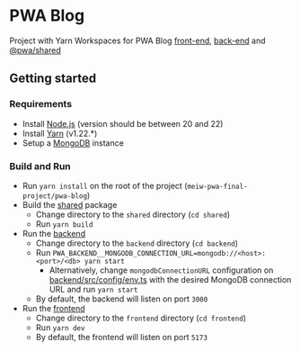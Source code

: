 # PWA Blog

Project with Yarn Workspaces for PWA Blog [front-end](./frontend/), [back-end](./backend/) and [@pwa/shared](./shared)

## Getting started

### Requirements

* Install [Node.js](https://nodejs.org/en) (version should be between 20 and 22)
* Install [Yarn](https://yarnpkg.com/getting-started) (v1.22.*)
* Setup a [MongoDB](https://www.mongodb.com/) instance

### Build and Run

* Run `yarn install` on the root of the project (`meiw-pwa-final-project/pwa-blog`)
* Build the [shared](./shared/) package
  * Change directory to the `shared` directory (`cd shared`)
  * Run `yarn build`
* Run the [backend](./backend/)
  * Change directory to the `backend` directory (`cd backend`)
  * Run `PWA_BACKEND__MONGODB_CONNECTION_URL=mongodb://<host>:<port>/<db> yarn start`
    * Alternatively, change `mongodbConnectionURL` configuration on [backend/src/config/env.ts](./backend/src/config/env.ts) with the desired MongoDB connection URL and run `yarn start`
  * By default, the backend will listen on port `3000`
* Run the [frontend](./frontend/)
  * Change directory to the `frontend` directory (`cd frontend`)
  * Run `yarn dev`
  * By default, the frontend will listen on port `5173`
